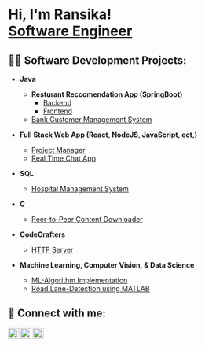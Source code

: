 <h1>Hi, I'm Ransika! <br/><a href="https://www.ransika.com/">Software Engineer</a>

<h2>👨‍💻 Software Development Projects:</h2>

- <b>Java</b>
  
  - <b>Resturant Reccomendation App (SpringBoot)</b>
    -  [Backend](https://github.com/AkashSivapalan/RestaurantRecommendationBackend)
    -  [Frontend](https://github.com/AkashSivapalan/RestaurantAppFE)
  - [Bank Customer Management System](https://github.com/RansikaP/Bank-Customer-Management-System)
- <b>Full Stack Web App (React, NodeJS, JavaScript, ect,)</b>
  - [Project Manager](https://github.com/RansikaP/project-manager)
  - [Real Time Chat App](https://github.com/RansikaP/chatapp/tree/main)
- <b>SQL</b>
  - [Hospital Management System](https://github.com/RansikaP/Hospital-Management-System)
- <b>C</b>
  - [Peer-to-Peer Content Downloader](https://github.com/RansikaP/coe768-project)
- <b>CodeCrafters</b>
  <!-- - [grep](https://github.com/RansikaP/codecrafters-grep-python) -->
  - [HTTP Server](https://github.com/RansikaP/ccodecrafters-http-server-java)
- <b>Machine Learning, Computer Vision, & Data Science</b>
  - [ML-Algorithm Implementation](https://github.com/RansikaP/ML-Algorithms)
  - [Road Lane-Detection using MATLAB](https://github.com/RansikaP/Lane-Detection-using-MATLAB)

<h2> 🤳 Connect with me:</h2>

[<img align="left" alt="RansikaP | Portfolio" width="22px" src="https://www.svgrepo.com/show/440021/person-square-fill.svg" />][website]
[<img align="left" alt="RansikaP | LinkedIn" width="22px" src="https://cdn.jsdelivr.net/npm/simple-icons@v3/icons/linkedin.svg" />][linkedin]
[<img align="left" alt="RansikaP | DevPost" width="22px" src="https://www.svgrepo.com/show/330293/devpost.svg" />][devpost]

[website]: https://www.ransika.com/
[devpost]: https://devpost.com/ransika-p27
[linkedin]: https://www.linkedin.com/in/ransika-p/

<!--
**joshmadakor1/ RansikaP** is a ✨ _special_ ✨ repository because its `README.md` (this file) appears on your GitHub profile.

Here are some ideas to get you started:

- 🔭 I’m currently working on ...
- 🌱 I’m currently learning ...
- 👯 I’m looking to collaborate on ...
- 🤔 I’m looking for help with ...
- 💬 Ask me about ...
- 📫 How to reach me: ...
- 😄 Pronouns: ...
- ⚡ Fun fact: ...
-->
